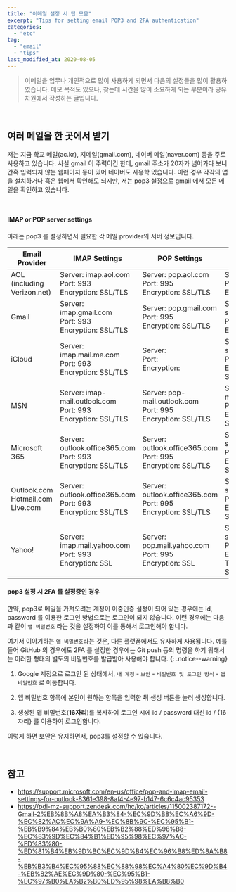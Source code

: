 ```yaml
---
title: "이메일 설정 시 팁 모음"
excerpt: "Tips for setting email POP3 and 2FA authentication"
categories:
  - "etc"
tag:
  - "email"
  - "tips"
last_modified_at: 2020-08-05
---
```


> 이메일을 업무나 개인적으로 많이 사용하게 되면서 다음의 설정들을 많이 활용하였습니다. 메모 목적도 있으나, 찾는데 시간을 많이 소요하게 되는 부분이라 공유 차원에서 작성하는 글입니다. 

<br/>

## 여러 메일을 한 곳에서 받기

저는 지금 학교 메일(ac.kr), 지메일(gmail.com), 네이버 메일(naver.com) 등을 주로 사용하고 있습니다. 사실 gmail 이 주력이긴 한데, gmail 주소가 20자가 넘어가다 보니 간혹 입력되지 않는 웹페이지 등이 있어 네이버도 사용학 있습니다. 이런 경우 각각의 앱을 설치하거나 혹은 웹에서 확인해도 되지만, 저는 pop3 설정으로 gmail 에서 모든 메일을 확인하고 있습니다.

<br/>

#### IMAP or POP server settings

아래는 pop3 를 설정하면서 필요한 각 메일 provider의 서버 정보입니다. 

| Email Provider | IMAP Settings | POP Settings | SMTP Settings |
|----------------|---------------|--------------|---------------|
|AOL (including Verizon.net)|Server: imap.aol.com<br/>Port: 993<br/>Encryption: SSL/TLS|Server: pop.aol.com<br/>Port: 995<br/>Encryption: SSL/TLS|Server: smtp.aol.com<br/>Port: 465<br/>Encryption: SSL/TLS|
|Gmail|Server: imap.gmail.com<br/>Port: 993<br/>Encryption: SSL/TLS|Server: pop.gmail.com<br/>Port: 995<br/>Encryption: SSL/TLS|Server: smtp.gmail.com<br/>Port: 465<br/>Encryption: SSL/TLS|
|iCloud|Server: imap.mail.me.com<br/>Port: 993<br/>Encryption: SSL/TLS|Server:<br/>Port:<br/>Encryption:|Server: smtp.mail.me.com<br/>Port: 587<br/>Encryption: STARTTLS|
|MSN|Server: imap-mail.outlook.com<br/>Port: 993<br/>Encryption: SSL/TLS|Server: pop-mail.outlook.com<br/>Port: 995<br/>Encryption: SSL/TLS|Server: smtp-mail.outlook.com<br/>Port: 587<br/>Encryption: STARTTLS|
|Microsoft 365|Server: outlook.office365.com<br/>Port: 993<br/>Encryption: SSL/TLS|Server: outlook.office365.com<br/>Port: 995<br/>Encryption: SSL/TLS|Server: smtp.office365.com<br/>Port: 587<br/>Encryption: STARTTLS|
|Outlook.com<br/>Hotmail.com<br/>Live.com|Server: outlook.office365.com<br/>Port: 993<br/>Encryption: SSL/TLS|Server: outlook.office365.com<br/>Port: 995<br/>Encryption: SSL/TLS|Server: smtp.office365.com<br/>Port: 587<br/>Encryption: STARTTLS|
|Yahoo!|Server: imap.mail.yahoo.com <br/>Port: 993<br/>Encryption: SSL|Server: pop.mail.yahoo.com<br/>Port: 995<br/>Encryption: SSL|Server: smtp.mail.yahoo.com <br/>Port: 587 or 465<br/>Encryption: TLS/STARTTLS or SSL|

#### pop3 설정 시 2FA 를 설정중인 경우

만약, pop3로 메일을 가져오려는 계정이 이중인증 설정이 되어 있는 경우에는 id, password 를 이용한 로그인 방법으로는 로그인이 되지 않습니다. 이런 경우에는 다음과 같이 `앱 비밀번호` 라는 것을 설정하여 이를 통해서 로그인해야 합니다. 

여기서 이야기하는 `앱 비밀번호`라는 것은, 다른 플랫폼에서도 유사하게 사용됩니다. 예를 들어 GitHub 의 경우에도 2FA 를 설정한 경우에는 Git push 등의 명령을 하기 위해서는 이러한 형태의 별도의 비밀번호를 발급받아 사용해야 합니다. 
{: .notice--warning}

1. Google 계정으로 로그인 된 상태에서, `내 계정` - `보안` - `비밀번호 및 로그인 방식` - `앱 비밀번호` 로 이동합니다. 

2. 앱 비밀번호 항목에 본인이 원하는 항목을 입력한 뒤 생성 버튼을 눌러 생성합니다. 

3. 생성된 앱 비밀번호(**16자리**)를 복사하여 로그인 시에 id / password 대신 id / {16자리} 를 이용하여 로그인합니다.

이렇게 하면 보안은 유지하면서, pop3를 설정할 수 있습니다.

<br/>

## 참고

- https://support.microsoft.com/en-us/office/pop-and-imap-email-settings-for-outlook-8361e398-8af4-4e97-b147-6c6c4ac95353
- https://pdi-mz-support.zendesk.com/hc/ko/articles/115002387172--Gmail-2%EB%8B%A8%EA%B3%84-%EC%9D%B8%EC%A6%9D-%EC%82%AC%EC%9A%A9-%EC%8B%9C-%EC%95%B1-%EB%B9%84%EB%B0%80%EB%B2%88%ED%98%B8-%EC%83%9D%EC%84%B1%ED%95%98%EC%97%AC-%ED%83%80-%ED%81%B4%EB%9D%BC%EC%9D%B4%EC%96%B8%ED%8A%B8-%EB%B3%B4%EC%95%88%EC%88%98%EC%A4%80%EC%9D%B4-%EB%82%AE%EC%9D%80-%EC%95%B1-%EC%97%B0%EA%B2%B0%ED%95%98%EA%B8%B0